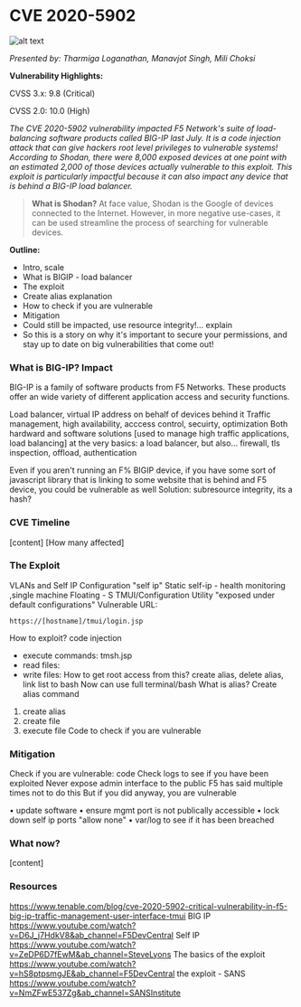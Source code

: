 # CVE 2020-5902

![alt text](https://www.zdnet.com/a/hub/i/2020/07/03/b6c96e0e-7da9-461a-adff-d6009723189a/f5-networks.jpg "F5 Networks Logo")

_Presented by: Tharmiga Loganathan, Manavjot Singh, Mili Choksi_

**Vulnerability Highlights:**

CVSS 3.x: 9.8 (Critical)

CVSS 2.0: 10.0 (High)

_The CVE 2020-5902 vulnerability impacted F5 Network's suite of load-balancing software products called BIG-IP last July. It is a code injection attack that can give hackers root level privileges to vulnerable systems! According to Shodan, there were 8,000 exposed devices at one point with an estimated 2,000 of those devices actually vulnerable to this exploit. This exploit is particularly impactful because it can also impact any device that is behind a BIG-IP load balancer._

> **What is Shodan?**
> At face value, Shodan is the Google of devices connected to the Internet. However, in more negative use-cases, it can be used streamline the process of searching for vulnerable devices.

**Outline:**

* Intro, scale
* What is BIGIP - load balancer
* The exploit
* Create alias explanation
* How to check if you are vulnerable
* Mitigation
* Could still be impacted, use resource integrity!... explain
* So this is a story on why it's important to secure your permissions, and stay up to date on big vulnerabilities that come out!
  

### What is BIG-IP? Impact

BIG-IP is a family of software products from F5 Networks. These products offer an wide variety of different application access and security functions.

Load balancer, virtual IP address on behalf of devices behind it
Traffic management, high availability, acccess control, secuirty, optimization
Both hardward and software solutions
[used to manage high traffic applications, load balancing]
at the very basics: a load balancer, but also...
  firewall, tls inspection, offload, authentication
  
Even if you aren't running an F% BIGIP device, if you have some sort of javascript library that is linking to some website that is behind and F5 device, you could be vulnerable as well
  Solution: subresource integrity, its a hash?

### CVE Timeline

[content]
[How many affected]


### The Exploit

VLANs and Self IP Configuration "self ip"
  Static self-ip - health monitoring ,single machine
  Floating - 
     S
TMUI/Configuration Utility
  "exposed under default configurations"
  Vulnerable URL:
  ```
  https://[hostname]/tmui/login.jsp
  ```
  How to exploit?
  code injection
  * execute commands: tmsh.jsp
  * read files:
  * write files:
  How to get root access from this?
  create alias, delete alias, link list to bash
    Now can use full terminal/bash
    What is alias?
    Create alias command
    
  1. create alias
  2. create file
  3. execute file
  Code to check if you are vulnerable


### Mitigation

Check if you are vulnerable: code 
Check logs to see if you have been exploited
Never expose admin interface to the public
  F5 has said multiple times not to do this
  But if you did anyway, you are vulnerable

• update software
• ensure mgmt port is not publically accessible
• lock down self ip ports "allow none"
• var/log to see if it has been breached

### What now?

[content]

### Resources

https://www.tenable.com/blog/cve-2020-5902-critical-vulnerability-in-f5-big-ip-traffic-management-user-interface-tmui
BIG IP
https://www.youtube.com/watch?v=D6J_j7HdkV8&ab_channel=F5DevCentral 
Self IP
https://www.youtube.com/watch?v=ZeDP6D7fEwM&ab_channel=SteveLyons
The basics of the exploit
https://www.youtube.com/watch?v=hS8ptpsmgJE&ab_channel=F5DevCentral
the exploit - SANS
https://www.youtube.com/watch?v=NmZFwE537Zg&ab_channel=SANSInstitute


